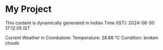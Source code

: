 # My Project

This content is dynamically generated in Indian Time (IST): 2024-08-30 17:12:05 IST


Current Weather in Coimbatore:
Temperature: 28.88 °C
Condition: broken clouds
